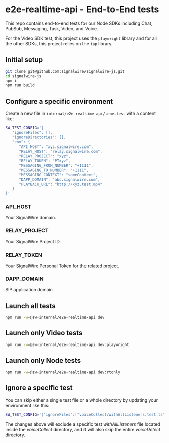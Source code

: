 # e2e-realtime-api - End-to-End tests

This repo contains end-to-end tests for our Node SDKs including Chat, PubSub, Messaging, Task, Video, and Voice.

For the Video SDK test, this project uses the `playwright` library and for all the other SDKs, this project relies on the `tap` library.

## Initial setup

```bash
git clone git@github.com:signalwire/signalwire-js.git
cd signalwire-js
npm i
npm run build
```

## Configure a specific environment

Create a new file in `internal/e2e-realtime-api/.env.test` with a content like:

```bash
SW_TEST_CONFIG='{
   "ignoreFiles": [],
   "ignoreDirectories": [],
   "env": {
      "API_HOST": "xyz.signalwire.com",
      "RELAY_HOST": "relay.signalwire.com",
      "RELAY_PROJECT": "xyz",
      "RELAY_TOKEN": "PTxyz",
      "MESSAGING_FROM_NUMBER": "+1111",
      "MESSAGING_TO_NUMBER": "+1111",
      "MESSAGING_CONTEXT": "someContext",
      "DAPP_DOMAIN": "abc.signalwire.com",
      "PLAYBACK_URL": "http://xyz.test.mp4"
   }
}'
```

### API_HOST

Your SignalWire domain.

### RELAY_PROJECT

Your SignalWire Project ID.

### RELAY_TOKEN

Your SignalWire Personal Token for the related project.

### DAPP_DOMAIN

SIP application domain

## Launch all tests

```bash
npm run -w=@sw-internal/e2e-realtime-api dev
```

## Launch only Video tests

```bash
npm run -w=@sw-internal/e2e-realtime-api dev:playwright
```

## Launch only Node tests

```bash
npm run -w=@sw-internal/e2e-realtime-api dev:rtonly
```

## Ignore a specific test

You can skip either a single test file or a whole directory by updating your environment like this:

```bash
SW_TEST_CONFIG='{"ignoreFiles":["voiceCollect/withAllListeners.test.ts"],"ignoreDirectories":["voiceDetect"],....}
```

The changes above will exclude a specific test *withAllListeners* file located inside the *voiceCollect* directory, and it will also skip the entire *voiceDetect* directory.
